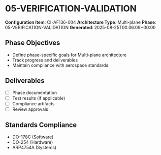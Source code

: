 # 05-VERIFICATION-VALIDATION

**Configuration Item**: CI-AF136-004
**Architecture Type**: Multi-plane
**Phase**: 05-VERIFICATION-VALIDATION
**Generated**: 2025-08-25T00:06:09+00:00

## Phase Objectives
- Define phase-specific goals for Multi-plane architecture
- Track progress and deliverables
- Maintain compliance with aerospace standards

## Deliverables
- [ ] Phase documentation
- [ ] Test results (if applicable)
- [ ] Compliance artifacts
- [ ] Review approvals

## Standards Compliance
- DO-178C (Software)
- DO-254 (Hardware)
- ARP4754A (Systems)
